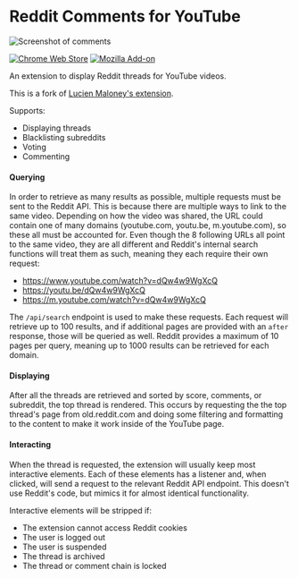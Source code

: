 # Reddit Comments for YouTube

![Screenshot of comments](https://files.catbox.moe/m6oxwy.png)

[![Chrome Web Store](https://img.shields.io/chrome-web-store/v/oeehccpigolildhagkmlpofjplfajiam)](https://chrome.google.com/webstore/detail/reddit-comments-for-youtu/oeehccpigolildhagkmlpofjplfajiam) [![Mozilla Add-on](https://img.shields.io/amo/v/reddit-comments-for-youtube)](https://addons.mozilla.org/en-US/firefox/addon/reddit-comments-for-youtube/)

An extension to display Reddit threads for YouTube videos.

This is a fork of [Lucien Maloney's extension](https://github.com/lucienmaloney/rcfy-container_for_youtube_extension).

Supports:

- Displaying threads
- Blacklisting subreddits
- Voting
- Commenting

#### Querying

In order to retrieve as many results as possible, multiple requests must be sent to the Reddit API. This is because there are multiple ways to link to the same video. Depending on how the video was shared, the URL could contain one of many domains (youtube.com, youtu.be, m.youtube.com), so these all must be accounted for. Even though the 8 following URLs all point to the same video, they are all different and Reddit's internal search functions will treat them as such, meaning they each require their own request:

- https://www.youtube.com/watch?v=dQw4w9WgXcQ
- https://youtu.be/dQw4w9WgXcQ
- https://m.youtube.com/watch?v=dQw4w9WgXcQ

The `/api/search` endpoint is used to make these requests. Each request will retrieve up to 100 results, and if additional pages are provided with an `after` response, those will be queried as well. Reddit provides a maximum of 10 pages per query, meaning up to 1000 results can be retrieved for each domain.

#### Displaying

After all the threads are retrieved and sorted by score, comments, or subreddit, the top thread is rendered. This occurs by requesting the the top thread's page from old.reddit.com and doing some filtering and formatting to the content to make it work inside of the YouTube page.

#### Interacting

When the thread is requested, the extension will usually keep most interactive elements. Each of these elements has a listener and, when clicked, will send a request to the relevant Reddit API endpoint. This doesn't use Reddit's code, but mimics it for almost identical functionality.

Interactive elements will be stripped if:

- The extension cannot access Reddit cookies
- The user is logged out
- The user is suspended
- The thread is archived
- The thread or comment chain is locked